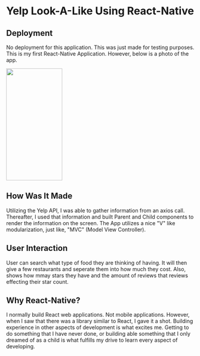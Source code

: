 # Yelp Look-A-Like Using React-Native

## Deployment
  No deployment for this application. This was just made for testing purposes. This is my first React-Native Application. However, below is a photo of the app.
  
<img height="300px" width="150px" src="https://user-images.githubusercontent.com/52672474/77812523-d080bc80-706f-11ea-969f-fcd6abc5edf3.jpg">

## How Was It Made
  Utilizing the Yelp API, I was able to gather information from an axios call. Thereafter, I used that information and built Parent and Child components to render the information on the screen. The App utilizes a nice "V" like modularization, just like, "MVC" (Model View Controller).
  
## User Interaction 
  User can search what type of food they are thinking of having. It will then give a few restaurants and seperate them into how much they cost. Also, shows how mmay stars they have and the amount of reviews that reviews effecting their star count.

## Why React-Native?
  I normally build React web applications. Not mobile applications. However, when I saw that there was a library similar to React, I gave it a shot. Building experience in other aspects of development is what excites me. Getting to do something that I have never done, or building able something that I only dreamed of as a child is what fulfills my drive to learn every aspect of developing.
